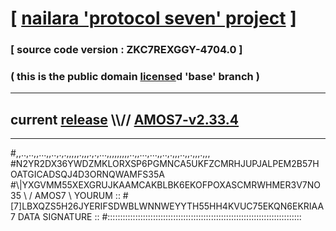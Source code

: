 
# [ [nailara 'protocol seven' project](http://nailara.network/) ]

### [ source code version : ZKC7REXGGY-4704.0 ]

### ( this is the public domain [license](../license)d 'base' branch )
---
## current [release](https://github.com/nailara-technologies/protocol-7/releases) \\\\// [AMOS7-v2.33.4](https://github.com/nailara-technologies/protocol-7/releases/tag/AMOS7-v2.33.4)
---

#,,..,..,,...,,..,.,.,,,,,.,,,.,.,...,,,,,,,,,..,,...,...,,..,.,,,..,,.,,,.,,,
#N2YR2DX36YWDZMKLORXSP6PGMNCA5UKFZCMRHJUPJALPEM2B57HOATGICADSQJ4D3ORNQWAMFS35A
#\\\|YXGVMM55XEXGRUJKAAMCAKBLBK6EKOFPOXASCMRWHMER3V7NO35 \ / AMOS7 \ YOURUM ::
#\[7]LBXQZS5H26JYERIFSDWBLWNNWEYYTH55HH4KVUC75EKQN6EKRIAA 7  DATA SIGNATURE ::
#:::::::::::::::::::::::::::::::::::::::::::::::::::::::::::::::::::::::::::::
